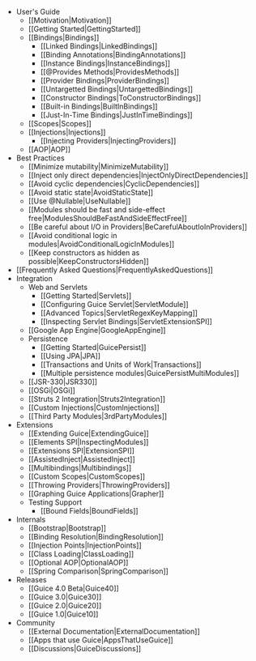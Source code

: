   * User's Guide
    * [[Motivation|Motivation]]
    * [[Getting Started|GettingStarted]]
    * [[Bindings|Bindings]]
      * [[Linked Bindings|LinkedBindings]]
      * [[Binding Annotations|BindingAnnotations]]
      * [[Instance Bindings|InstanceBindings]]
      * [[@Provides Methods|ProvidesMethods]]
      * [[Provider Bindings|ProviderBindings]]
      * [[Untargetted Bindings|UntargettedBindings]]
      * [[Constructor Bindings|ToConstructorBindings]]
      * [[Built-in Bindings|BuiltInBindings]]
      * [[Just-In-Time Bindings|JustInTimeBindings]]
    * [[Scopes|Scopes]]
    * [[Injections|Injections]]
      *  [[Injecting Providers|InjectingProviders]]
    * [[AOP|AOP]]
  * Best Practices
    * [[Minimize mutability|MinimizeMutability]]
    * [[Inject only direct dependencies|InjectOnlyDirectDependencies]]
    * [[Avoid cyclic dependencies|CyclicDependencies]]
    * [[Avoid static state|AvoidStaticState]]
    * [[Use @Nullable|UseNullable]]
    * [[Modules should be fast and side-effect free|ModulesShouldBeFastAndSideEffectFree]]
    * [[Be careful about I/O in Providers|BeCarefulAboutIoInProviders]]
    * [[Avoid conditional logic in modules|AvoidConditionalLogicInModules]]
    * [[Keep constructors as hidden as possible|KeepConstructorsHidden]]
  * [[Frequently Asked Questions|FrequentlyAskedQuestions]]
  * Integration
    * Web and Servlets
      * [[Getting Started|Servlets]]
      * [[Configuring Guice Servlet|ServletModule]]
      * [[Advanced Topics|ServletRegexKeyMapping]]
      * [[Inspecting Servlet Bindings|ServletExtensionSPI]]
    * [[Google App Engine|GoogleAppEngine]]
    * Persistence
      * [[Getting Started|GuicePersist]]
      * [[Using JPA|JPA]]
      * [[Transactions and Units of Work|Transactions]]
      * [[Multiple persistence modules|GuicePersistMultiModules]]
    * [[JSR-330|JSR330]]
    * [[OSGi|OSGi]]
    * [[Struts 2 Integration|Struts2Integration]]
    * [[Custom Injections|CustomInjections]]
    * [[Third Party Modules|3rdPartyModules]]
  * Extensions
    * [[Extending Guice|ExtendingGuice]]
    * [[Elements SPI|InspectingModules]]
    * [[Extensions SPI|ExtensionSPI]]
    * [[AssistedInject|AssistedInject]]
    * [[Multibindings|Multibindings]]
    * [[Custom Scopes|CustomScopes]]
    * [[Throwing Providers|ThrowingProviders]]
    * [[Graphing Guice Applications|Grapher]]
    * Testing Support
      * [[Bound Fields|BoundFields]]
  * Internals
    * [[Bootstrap|Bootstrap]]
    * [[Binding Resolution|BindingResolution]]
    * [[Injection Points|InjectionPoints]]
    * [[Class Loading|ClassLoading]]
    * [[Optional AOP|OptionalAOP]]
    * [[Spring Comparison|SpringComparison]]
  * Releases
    * [[Guice 4.0 Beta|Guice40]]
    * [[Guice 3.0|Guice30]]
    * [[Guice 2.0|Guice20]]
    * [[Guice 1.0|Guice10]]
  * Community
    * [[External Documentation|ExternalDocumentation]]
    * [[Apps that use Guice|AppsThatUseGuice]]
    * [[Discussions|GuiceDiscussions]]